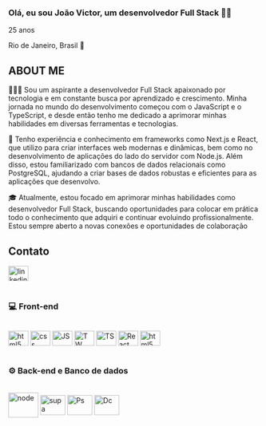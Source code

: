           
### Olá, eu sou João Victor, um desenvolvedor Full Stack 🤙🏼

25 anos

Rio de Janeiro, Brasil 📍


## ABOUT ME




👨🏻‍💻 Sou um aspirante a desenvolvedor Full Stack apaixonado por tecnologia e em constante busca por aprendizado e crescimento. Minha jornada no mundo do desenvolvimento começou com o JavaScript e o TypeScript, e desde então tenho me dedicado a aprimorar minhas habilidades em diversas ferramentas e tecnologias. 

🚀 Tenho experiência e conhecimento em frameworks como Next.js e React, que utilizo para criar interfaces web modernas e dinâmicas, bem como no desenvolvimento de aplicações do lado do servidor com Node.js. Além disso, estou familiarizado com bancos de dados relacionais como PostgreSQL, ajudando a criar bases de dados robustas e eficientes para as aplicações que desenvolvo.

🎓 Atualmente, estou focado em aprimorar minhas habilidades como desenvolvedor Full Stack, buscando oportunidades para colocar em prática todo o conhecimento que adquiri e continuar evoluindo profissionalmente. Estou sempre aberto a novas conexões e oportunidades de colaboração



## Contato

<div> <img align="center" alt="linkedin" src="https://cdn.jsdelivr.net/gh/devicons/devicon@latest/icons/linkedin/linkedin-original.svg" height="30" width="40" href="https://www.linkedin.com/in/jo%C3%A3o-victor-santiago/"></></div>  
         



<br/>

### 💻 Front-end


<div style="display: inline_block"><br/>
<img align="center" alt="html5" src="https://cdn.jsdelivr.net/gh/devicons/devicon@latest/icons/html5/html5-original.svg" height="30" width="40"/>
<img align="center" alt="css" src="https://cdn.jsdelivr.net/gh/devicons/devicon@latest/icons/css3/css3-original.svg" height="30" width="40"/>
<img align="center" alt="JS" src="https://cdn.jsdelivr.net/gh/devicons/devicon@latest/icons/javascript/javascript-original.svg"  height="30" width="40"/>
          
<img align="center" alt="TW" src="https://cdn.jsdelivr.net/gh/devicons/devicon@latest/icons/tailwindcss/tailwindcss-original.svg"  height="30" width="40"/>
<img align="center" alt="TS" src="https://cdn.jsdelivr.net/gh/devicons/devicon@latest/icons/typescript/typescript-original.svg" height="30" width="40"/>
<img align="center" alt="React" src="https://cdn.jsdelivr.net/gh/devicons/devicon@latest/icons/react/react-original.svg" height="30" width="40"/>
<img align="center" alt="html5" src="https://cdn.jsdelivr.net/gh/devicons/devicon@latest/icons/nextjs/nextjs-original.svg" height="30" width="40"/>
</div>
<br/>


### ⚙️ Back-end e Banco de dados


<div style="display: inline_block"><br/>
<img align="center" alt="node" src="https://cdn.jsdelivr.net/gh/devicons/devicon@latest/icons/nodejs/nodejs-original-wordmark.svg" height="50" width="60"/>
<img align="center" alt="supa" src="https://cdn.jsdelivr.net/gh/devicons/devicon@latest/icons/supabase/supabase-original.svg" height="40" width="50"/>
<img align="center" alt="Ps" src="https://cdn.jsdelivr.net/gh/devicons/devicon@latest/icons/postgresql/postgresql-original.svg" height="40" width="50"/>
<img align="center" alt="Dc" src="https://cdn.jsdelivr.net/gh/devicons/devicon@latest/icons/docker/docker-original.svg" height="40" width="50"/>

